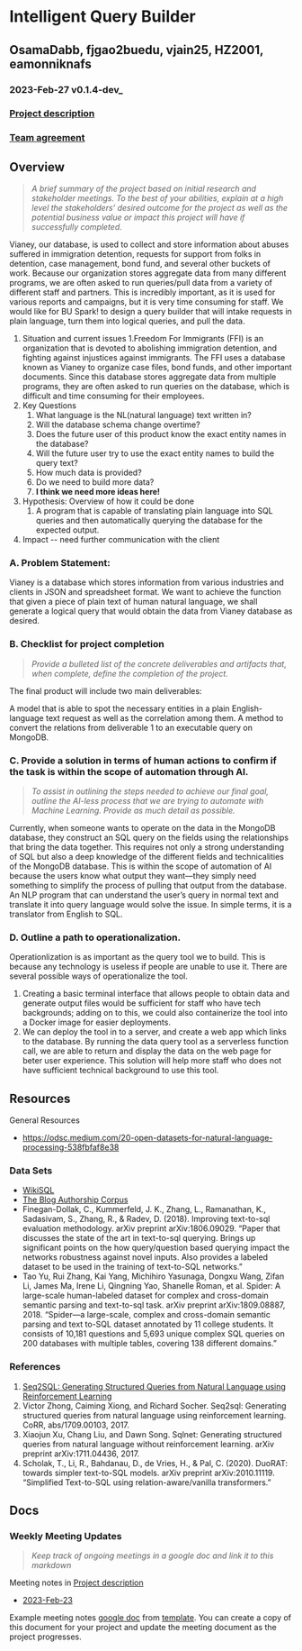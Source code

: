 # Intelligent Query Builder

## OsamaDabb, fjgao2buedu, vjain25, HZ2001, eamonniknafs
### 2023-Feb-27 v0.1.4-dev_

### [Project description](https://docs.google.com/document/d/1XQ0WxdrtvXnMM5lx3uDSYdlVJYCoXyKLIrG7oPV5uUY)
### [Team agreement](https://docs.google.com/document/d/1Jgo76vkw-k7ERRndB9KnIbkrxzUap9c0J1TJNTobevE)

## Overview

>_A brief summary of the project based on initial research and stakeholder meetings. To the best of your abilities, 
explain at a high level the stakeholders’ desired outcome for the project as well as the potential business value or 
impact this project will have if successfully completed._

Vianey, our database, is used to collect and store information about abuses suffered in immigration detention, requests for support from folks in detention, case management, bond fund, and several other buckets of work. Because our organization stores aggregate data from many different programs, we are often asked to run queries/pull data from a variety of different staff and partners. This is incredibly important, as it is used for various reports and campaigns, but it is very time consuming for staff. We would like for BU Spark! to design a query builder that will intake requests in plain language, turn them into logical queries, and pull the data. 

1. Situation and current issues
    1.Freedom For Immigrants (FFI) is an organization that is devoted to abolishing immigration detention, and fighting against injustices against immigrants. The FFI uses a database known as Vianey to organize case files, bond funds, and other important documents. Since this database stores aggregate data from multiple programs, they are often asked to run queries on the database, which is difficult and time consuming for their employees.
2. Key Questions
    1. What language is the NL(natural language) text written in?
    2. Will the database schema change overtime?
    3. Does the future user of this product know the exact entity names in the database?
    4. Will the future user try to use the exact entity names to build the query text?
    5. How much data is provided? 
    6. Do we need to build more data?
    7. **I think we need more ideas here!**
3. Hypothesis: Overview of how it could be done
    1. A program that is capable of translating plain language into SQL queries and then automatically querying the database for the expected output.
4. Impact -- need further communication with the client

### A. Problem Statement: 

Vianey is a database which stores information from various industries and clients in JSON and spreadsheet format. We want to achieve the function that given a piece of plain text of human natural language, we shall generate a logical query that would obtain the data from Vianey database as desired.

### B. Checklist for project completion

>_Provide a bulleted list of the concrete deliverables and artifacts that, when complete, define the completion of the
 project._

The final product will include two main deliverables:

A model that is able to spot the necessary entities in a plain English-language text request as well as the correlation among them. 
A method to convert the relations from deliverable 1 to an executable query on MongoDB.



### C. Provide a solution in terms of human actions to confirm if the task is within the scope of automation through AI. 

>_To assist in outlining the steps needed to achieve our final goal, outline the AI-less process that we are trying to 
automate with Machine Learning. Provide as much detail as possible._

Currently, when someone wants to operate on the data in the MongoDB database, they construct an SQL query on the fields using the relationships that bring the data together. This requires not only a strong understanding of SQL but also a deep knowledge of the different fields and technicalities of the MongoDB database. This is within the scope of automation of AI because the users know what output they want—they simply need something to simplify the process of pulling that output from the database. An NLP program that can understand the user’s query in normal text and translate it into query language would solve the issue. In simple terms, it is a translator from English to SQL. 

### D. Outline a path to operationalization.

Operationlization is as important as the query tool we to build. This is because any technology is useless if people are unable to use it. There are several possible ways of operationalize the tool. 
1. Creating a basic terminal interface that allows people to obtain data and generate output files would be sufficient for staff who have tech backgrounds; adding on to this, we could also containerize the tool into a Docker image for easier deployments. 
2. We can deploy the tool in to a server, and create a web app which links to the database. By running the data query tool as a serverless function call, we are able to return and display the data on the web page for beter user experience. This solution will help more staff who does not have sufficient technical background to use this tool. 

## Resources

General Resources 
- https://odsc.medium.com/20-open-datasets-for-natural-language-processing-538fbfaf8e38

### Data Sets

* [WikiSQL](https://github.com/salesforce/WikiSQL)
* [The Blog Authorship Corpus](https://u.cs.biu.ac.il/~koppel/BlogCorpus.htm)
* Finegan-Dollak, C., Kummerfeld, J. K., Zhang, L., Ramanathan, K., Sadasivam, S., Zhang, R., & Radev, D. (2018). Improving text-to-sql evaluation methodology. arXiv preprint arXiv:1806.09029. “Paper that discusses the state of the art in text-to-sql querying. Brings up significant points on the how query/question based querying impact the networks robustness against novel inputs. Also provides a labeled dataset to be used in the training of text-to-SQL networks.”
* Tao Yu, Rui Zhang, Kai Yang, Michihiro Yasunaga, Dongxu Wang, Zifan Li, James Ma, Irene Li, Qingning Yao, Shanelle Roman, et al. Spider: A large-scale human-labeled dataset for complex and cross-domain semantic parsing and text-to-sql task. arXiv preprint arXiv:1809.08887, 2018. “Spider—a large-scale, complex and cross-domain semantic parsing and text to-SQL dataset annotated by 11 college students. It consists of 10,181 questions and 5,693 unique complex SQL queries on 200 databases with multiple tables, covering 138 different domains.”


### References

1. [Seq2SQL: Generating Structured Queries from Natural Language using Reinforcement Learning](https://arxiv.org/abs/1709.00103)
2. Victor Zhong, Caiming Xiong, and Richard Socher. Seq2sql: Generating structured queries from natural language using reinforcement learning. CoRR, abs/1709.00103, 2017.
3. Xiaojun Xu, Chang Liu, and Dawn Song. Sqlnet: Generating structured queries from natural language without reinforcement learning. arXiv preprint arXiv:1711.04436, 2017.
4. Scholak, T., Li, R., Bahdanau, D., de Vries, H., & Pal, C. (2020). DuoRAT: towards simpler text-to-SQL models. arXiv preprint arXiv:2010.11119. 
“Simplified Text-to-SQL using relation-aware/vanilla transformers.”

## Docs

### Weekly Meeting Updates 
>_Keep track of ongoing meetings in a google doc and link it to this markdown_

Meeting notes in [Project description](https://docs.google.com/document/d/1XQ0WxdrtvXnMM5lx3uDSYdlVJYCoXyKLIrG7oPV5uUY)

- [2023-Feb-23](https://docs.google.com/document/d/1XQ0WxdrtvXnMM5lx3uDSYdlVJYCoXyKLIrG7oPV5uUY/edit#heading=h.a0ig0p1ae66m)

Example meeting notes [google doc](https://docs.google.com/document/d/17G_Ld7xJ7OJ66DFJCCklca7fR4LksfdMrXe1oqRW79Y) from [template](https://docs.google.com/document/d/1EQbzWQMvNOFHZhj7xVXqPxkXgTaWG6kHKtYo5y-USVo/edit?usp=sharing). You can create a copy of this document for your project and update the meeting document as the project progresses.
